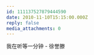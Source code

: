 ```yaml
---
id: 111137527879444590
date: 2010-11-10T15:15:00.000Z
reply: false
media_attachments: 0
---
```


我在听等一分钟 - 徐誉滕 ​​​​


